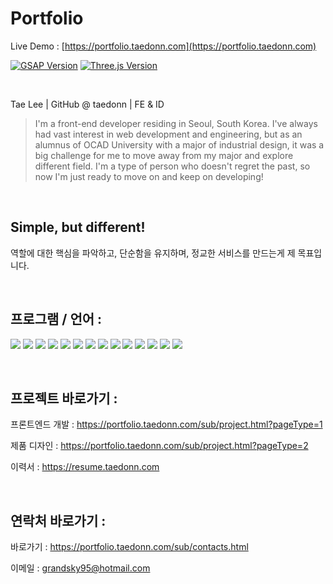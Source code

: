 # Portfolio

Live Demo : [https://portfolio.taedonn.com](https://portfolio.taedonn.com)

[![GSAP Version](https://img.shields.io/badge/featured%20on-GSAP%20%403.9.1-%2388ce02)](#) [![Three.js Version](https://img.shields.io/badge/featured%20on-Three%20%400.122.0-%233388ff)](#)

&nbsp;

Tae Lee | GitHub @ taedonn | FE & ID

> I'm a front-end developer residing in Seoul, South Korea. I've always had vast interest in web development and engineering, but as an alumnus of OCAD University with a major of industrial design, it was a big challenge for me to move away from my major and explore different field. I'm a type of person who doesn't regret the past, so now I'm just ready to move on and keep on developing!

&nbsp;

## Simple, but different!

역할에 대한 핵심을 파악하고, 단순함을 유지하며, 정교한 서비스를 만드는게 제 목표입니다.

&nbsp;

## 프로그램 / 언어 :

<img src="https://img.shields.io/badge/html5-E34F26?style=for-the-badge&logo=html5&logoColor=white"> <img src="https://img.shields.io/badge/css3-1572B6?style=for-the-badge&logo=css3&logoColor=white"> <img src="https://img.shields.io/badge/sass-CC6699?style=for-the-badge&logo=sass&logoColor=white"> <img src="https://img.shields.io/badge/markdown-8e8e8e?style=for-the-badge&logo=markdown&logoColor=white"> <img src="https://img.shields.io/badge/javascript-F7DF1E?style=for-the-badge&logo=javascript&logoColor=white"> <img src="https://img.shields.io/badge/typescript-3178C6?style=for-the-badge&logo=typescript&logoColor=white"> <img src="https://img.shields.io/badge/jquery-0769AD?style=for-the-badge&logo=jquery&logoColor=white"> <img src="https://img.shields.io/badge/three.js-FF9C00?style=for-the-badge&logo=three.js&logoColor=white"> <img src="https://img.shields.io/badge/node.js-339933?style=for-the-badge&logo=node.js&logoColor=white"> <img src="https://img.shields.io/badge/react.js-61DAFB?style=for-the-badge&logo=react&logoColor=white"> <img src="https://img.shields.io/badge/Vue.js-4FC08D?style=for-the-badge&logo=Vue.js&logoColor=white"> <img src="https://img.shields.io/badge/json-4d4c5c?style=for-the-badge&logo=json&logoColor=white"> <img src="https://img.shields.io/badge/git-F05032?style=for-the-badge&logo=git&logoColor=white"> <img src="https://img.shields.io/badge/github-333333?style=for-the-badge&logo=github&logoColor=white">

&nbsp;

## 프로젝트 바로가기 :

프론트엔드 개발 : https://portfolio.taedonn.com/sub/project.html?pageType=1

제품 디자인 : https://portfolio.taedonn.com/sub/project.html?pageType=2

이력서 : https://resume.taedonn.com

&nbsp;

## 연락처 바로가기 :

바로가기 : https://portfolio.taedonn.com/sub/contacts.html

이메일 : grandsky95@hotmail.com
